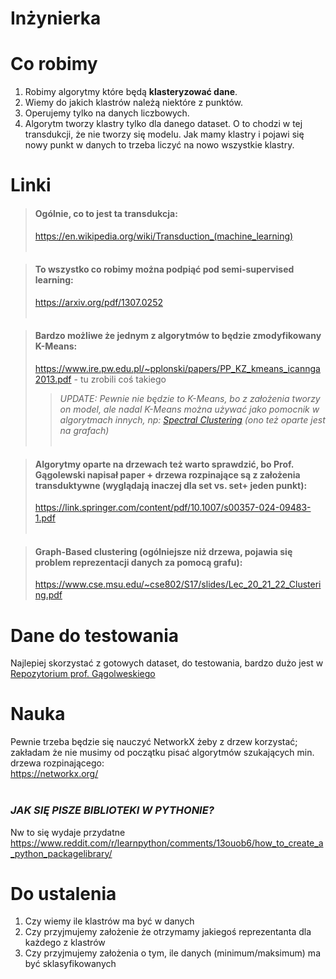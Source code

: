 # Inżynierka

# Co robimy
1. Robimy algorytmy które będą **klasteryzować dane**.
2. Wiemy do jakich klastrów należą niektóre z punktów.
3. Operujemy tylko na danych liczbowych.
4. Algorytm tworzy klastry tylko dla danego dataset. O to chodzi w tej transdukcji, że nie tworzy się modelu. Jak mamy klastry i pojawi się nowy punkt w danych to trzeba liczyć na nowo wszystkie klastry. 

# Linki
> #### Ogólnie, co to jest ta transdukcja:<br>
> https://en.wikipedia.org/wiki/Transduction_(machine_learning)<br><br>

> #### To wszystko co robimy można podpiąć pod semi-supervised learning:<br>
> https://arxiv.org/pdf/1307.0252<br><br>

> #### Bardzo możliwe że jednym z algorytmów to będzie zmodyfikowany K-Means:<br> 
> https://www.ire.pw.edu.pl/~pplonski/papers/PP_KZ_kmeans_icannga2013.pdf - tu zrobili coś takiego<br>
> > *UPDATE: Pewnie nie będzie to K-Means, bo z założenia tworzy on model, ale nadal K-Means można używać jako pomocnik w algorytmach innych, np: [Spectral Clustering](https://en.wikipedia.org/wiki/Spectral_clustering) (ono też oparte jest na grafach)*<br><br>

> #### Algorytmy oparte na drzewach też warto sprawdzić, bo Prof. Gągolewski napisał paper + drzewa rozpinające są z założenia transduktywne (wyglądają inaczej dla set vs. set+ jeden punkt):<br>
> https://link.springer.com/content/pdf/10.1007/s00357-024-09483-1.pdf<br><br>

> #### Graph-Based clustering (ogólniejsze niż drzewa, pojawia się problem reprezentacji danych za pomocą grafu):<br>
> https://www.cse.msu.edu/~cse802/S17/slides/Lec_20_21_22_Clustering.pdf
# Dane do testowania
Najlepiej skorzystać z gotowych dataset, do testowania, bardzo dużo jest w [Repozytorium prof. Gągolweskiego](https://github.com/gagolews/clustering-data-v1/)

# Nauka
Pewnie trzeba będzie się nauczyć NetworkX żeby z drzew korzystać; zakładam że nie musimy od początku pisać algorytmów szukających min. drzewa rozpinającego:<br>
https://networkx.org/ <br><br>
### ***JAK SIĘ PISZE BIBLIOTEKI W PYTHONIE?***<br>
Nw to się wydaje przydatne<br>
https://www.reddit.com/r/learnpython/comments/13ouob6/how_to_create_a_python_packagelibrary/
# Do ustalenia
1. Czy wiemy ile klastrów ma być w danych
2. Czy przyjmujemy założenie że otrzymamy jakiegoś reprezentanta dla każdego z klastrów
3. Czy przyjmujemy założenia o tym, ile danych (minimum/maksimum) ma być sklasyfikowanych
   
